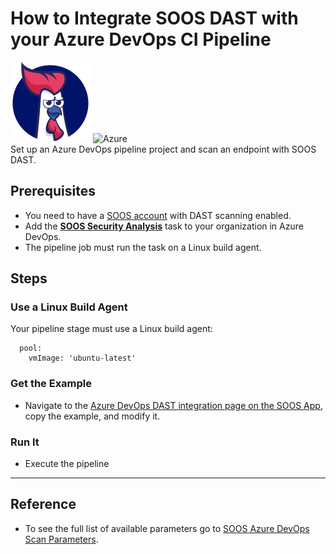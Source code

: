 # How to Integrate SOOS DAST with your Azure DevOps CI Pipeline
<div>
<img src="../assets/img/SOOS-Icon.png" alt="SOOS" width="128" height="128">
<img src="../assets/img/azure.png" alt="Azure" width="128" height="128">
</div>
Set up an Azure DevOps pipeline project and scan an endpoint with SOOS DAST.

## Prerequisites

- You need to have a [SOOS account](https://app.soos.io/register) with DAST scanning enabled.
- Add the [**SOOS Security Analysis**](https://marketplace.visualstudio.com/items?itemName=SOOS.SOOS-Security-Analysis) task to your organization in Azure DevOps.
- The pipeline job must run the task on a Linux build agent.

## Steps

### **Use a Linux Build Agent**

Your pipeline stage must use a Linux build agent:
```
  pool:
    vmImage: 'ubuntu-latest'
```

### **Get the Example**

* Navigate to the [Azure DevOps DAST integration page on the SOOS App](https://app.soos.io/integrate/dast?id=azure-devops), copy the example, and modify it.

### **Run It**

* Execute the pipeline

---

## Reference
* To see the full list of available parameters go to [SOOS Azure DevOps Scan Parameters](https://github.com/soos-io/soos-azure-devops-task#parameters).
